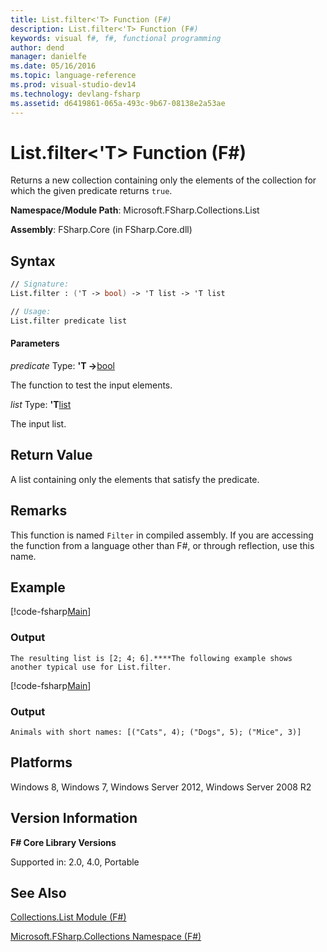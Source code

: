 ```yaml
---
title: List.filter<'T> Function (F#)
description: List.filter<'T> Function (F#)
keywords: visual f#, f#, functional programming
author: dend
manager: danielfe
ms.date: 05/16/2016
ms.topic: language-reference
ms.prod: visual-studio-dev14
ms.technology: devlang-fsharp
ms.assetid: d6419861-065a-493c-9b67-08138e2a53ae 
---
```


# List.filter<'T> Function (F#)

Returns a new collection containing only the elements of the collection for which the given predicate returns `true`.

**Namespace/Module Path**: Microsoft.FSharp.Collections.List

**Assembly**: FSharp.Core (in FSharp.Core.dll)


## Syntax

```fsharp
// Signature:
List.filter : ('T -> bool) -> 'T list -> 'T list

// Usage:
List.filter predicate list
```

#### Parameters
*predicate*
Type: **'T -&gt;**[bool](https://msdn.microsoft.com/library/89c0cf9c-49ce-4207-a3be-555851a67dd5)


The function to test the input elements.


*list*
Type: **'T**[list](https://msdn.microsoft.com/library/c627b668-477b-4409-91ed-06d7f1b3e4a7)


The input list.

## Return Value

A list containing only the elements that satisfy the predicate.

## Remarks

This function is named `Filter` in compiled assembly. If you are accessing the function from a language other than F#, or through reflection, use this name.

## Example

[!code-fsharp[Main](~/samples/snippets/fsharp/lists/snippet24.fs)]

### Output

```
The resulting list is [2; 4; 6].****The following example shows another typical use for List.filter.
```

[!code-fsharp[Main](~/samples/snippets/fsharp/fssamples101/snippet3007.fs)]

### Output

```
Animals with short names: [("Cats", 4); ("Dogs", 5); ("Mice", 3)]
```

## Platforms
Windows 8, Windows 7, Windows Server 2012, Windows Server 2008 R2

## Version Information
**F# Core Library Versions**

Supported in: 2.0, 4.0, Portable

## See Also
[Collections.List Module &#40;F&#35;&#41;](Collections.List-Module-%5BFSharp%5D.md)

[Microsoft.FSharp.Collections Namespace &#40;F&#35;&#41;](Microsoft.FSharp.Collections-Namespace-%5BFSharp%5D.md)